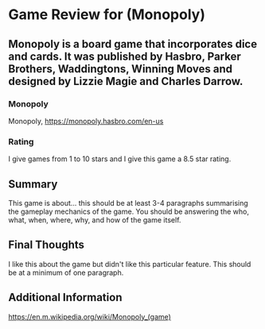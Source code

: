 # Game Review for (Monopoly)

## Monopoly is a board game that incorporates dice and cards. It was published by Hasbro, Parker Brothers, Waddingtons, Winning Moves and designed by Lizzie Magie and Charles Darrow.

### Monopoly
Monopoly, https://monopoly.hasbro.com/en-us

### Rating
I give games from 1 to 10 stars and I give this game a 8.5 star rating.

## Summary
This game is about... this should be at least 3-4 paragraphs summarising the gameplay mechanics of the game. You should be answering the who, what, when, where, why, and how of the game itself.

## Final Thoughts

I like this about the game but didn't like this particular feature. This should be at a minimum of one paragraph.

## Additional Information

https://en.m.wikipedia.org/wiki/Monopoly_(game)

